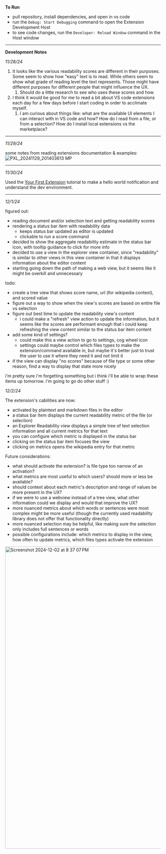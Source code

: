 **To Run**

- pull repository, install dependencies, and open in vs code
- run the `Debug: Start Debugging` command to open the Extension Development Host
- to see code changes, run the `Developer: Reload Window` command in the Host window

---

**Development Notes**

_11/28/24_

1. It looks like the various readability scores are different in their purposes. Some seem to show how "easy" text is to read. While others seem to show what grade of reading level the text represents. Those might have different purposes for different people that might influence the UX.
   1. Should do a little research to see who uses these scores and how.
2. I think it would be good for me to read a bit about VS code extensions each day for a few days before I start coding in order to acclimate myself.
   1. I am curious about things like: what are the available UI elements I can interact with in VS code and how? How do I read from a file, or from a selection? How do I install local extensions vs the marketplace?

---

_11/29/24_

some notes from reading extensions documentation & examples:
![PXL_20241129_201403613 MP](https://github.com/user-attachments/assets/1efe3b39-ff10-4953-9acc-edacd2a56624)

---

_11/30/24_

Used the [Your First Extension](https://code.visualstudio.com/api/get-started/your-first-extension) tutorial to make a hello world notification and understand the dev environment.

---

_12/1/24_

figured out:

- reading document and/or selection text and getting readability scores
- rendering a status bar item with readability data
  - keeps status bar updated as editor is updated
  - clickable to run a score command
- decided to show the aggregate readability estimate in the status bar icon, with tooltip guidance to click for more info
- decided to use a view in the explorer view container, since "readability" is similar to other views in this view container in that it displays information about the editor content
- starting going down the path of making a web view, but it seems like it might be overkill and unnecessary

todo:

- create a tree view that shows score name, url (for wikipedia context), and scored value
- figure out a way to show when the view's scores are based on entire file vs selection
- figure out best time to update the readability view's content
  - i could make a "refresh" view action to update the information, but it seems like the scores are performant enough that i could keep refreshing the view content similar to the status bar item content
- add some kind of settings?
  - could make this a view action to go to settings, cog wheel icon
  - settings could maybe control which files types to make the extension/command available in, but maybe it's better just to trust the user to use it where they need it and not limit it
- if the view can display "no scores" because of file type or some other reason, find a way to display that state more nicely 

i'm pretty sure i'm forgetting something but i think i'll be able to wrap these items up tomorrow. i'm going to go do other stuff :)

_12/2/24_

The extension's cabilities are now:

- activated by plaintext and markdown files in the editor
- a status bar item displays the current readability metric of the file (or selection)
- an Explorer Readability view displays a simple tree of text selection information and all current metrics for that text
- you can configure which metric is displayed in the status bar
- clicking on the status bar item focuses the view
- clicking on metrics opens the wikipedia entry for that metric

Future considerations:

- what should activate the extension? is file type too narrow of an activation?
- what metrics are most useful to which users? should more or less be available?
- should context about each metric's description and range of values be more present in the UX?
- if we were to use a webview instead of a tree view, what other information could we display and would that improve the UX?
- more nuanced metrics about _which_ words or sentences were most complex might be more useful (though the currently used readability library does not offer that functionality directly)
- more nuanced selection may be helpful, like making sure the selection only includes full sentences or words
- possible configurations include: which metrics to display in the view, how often to update metrics, which files  types activate the extension


<img width="976" alt="Screenshot 2024-12-02 at 8 37 07 PM" src="https://github.com/user-attachments/assets/bb547487-4e0a-4a40-ada5-1c4b6ec8724d">


